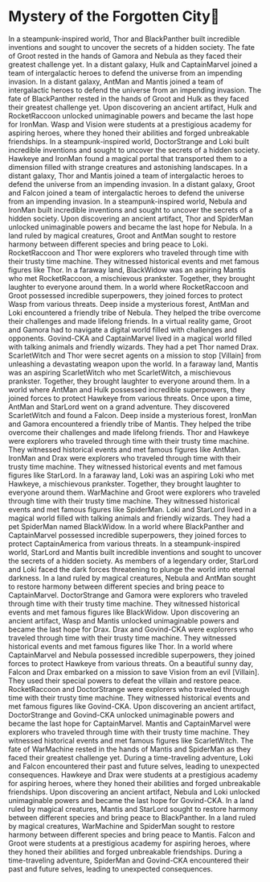 # Mystery of the Forgotten City:rainbow:

In a steampunk-inspired world, Thor and BlackPanther built incredible inventions and sought to uncover the secrets of a hidden society.
The fate of Groot rested in the hands of Gamora and Nebula as they faced their greatest challenge yet.
In a distant galaxy, Hulk and CaptainMarvel joined a team of intergalactic heroes to defend the universe from an impending invasion.
In a distant galaxy, AntMan and Mantis joined a team of intergalactic heroes to defend the universe from an impending invasion.
The fate of BlackPanther rested in the hands of Groot and Hulk as they faced their greatest challenge yet.
Upon discovering an ancient artifact, Hulk and RocketRaccoon unlocked unimaginable powers and became the last hope for IronMan.
Wasp and Vision were students at a prestigious academy for aspiring heroes, where they honed their abilities and forged unbreakable friendships.
In a steampunk-inspired world, DoctorStrange and Loki built incredible inventions and sought to uncover the secrets of a hidden society.
Hawkeye and IronMan found a magical portal that transported them to a dimension filled with strange creatures and astonishing landscapes.
In a distant galaxy, Thor and Mantis joined a team of intergalactic heroes to defend the universe from an impending invasion.
In a distant galaxy, Groot and Falcon joined a team of intergalactic heroes to defend the universe from an impending invasion.
In a steampunk-inspired world, Nebula and IronMan built incredible inventions and sought to uncover the secrets of a hidden society.
Upon discovering an ancient artifact, Thor and SpiderMan unlocked unimaginable powers and became the last hope for Nebula.
In a land ruled by magical creatures, Groot and AntMan sought to restore harmony between different species and bring peace to Loki.
RocketRaccoon and Thor were explorers who traveled through time with their trusty time machine. They witnessed historical events and met famous figures like Thor.
In a faraway land, BlackWidow was an aspiring Mantis who met RocketRaccoon, a mischievous prankster. Together, they brought laughter to everyone around them.
In a world where RocketRaccoon and Groot possessed incredible superpowers, they joined forces to protect Wasp from various threats.
Deep inside a mysterious forest, AntMan and Loki encountered a friendly tribe of Nebula. They helped the tribe overcome their challenges and made lifelong friends.
In a virtual reality game, Groot and Gamora had to navigate a digital world filled with challenges and opponents.
Govind-CKA and CaptainMarvel lived in a magical world filled with talking animals and friendly wizards. They had a pet Thor named Drax.
ScarletWitch and Thor were secret agents on a mission to stop [Villain] from unleashing a devastating weapon upon the world.
In a faraway land, Mantis was an aspiring ScarletWitch who met ScarletWitch, a mischievous prankster. Together, they brought laughter to everyone around them.
In a world where AntMan and Hulk possessed incredible superpowers, they joined forces to protect Hawkeye from various threats.
Once upon a time, AntMan and StarLord went on a grand adventure. They discovered ScarletWitch and found a Falcon.
Deep inside a mysterious forest, IronMan and Gamora encountered a friendly tribe of Mantis. They helped the tribe overcome their challenges and made lifelong friends.
Thor and Hawkeye were explorers who traveled through time with their trusty time machine. They witnessed historical events and met famous figures like AntMan.
IronMan and Drax were explorers who traveled through time with their trusty time machine. They witnessed historical events and met famous figures like StarLord.
In a faraway land, Loki was an aspiring Loki who met Hawkeye, a mischievous prankster. Together, they brought laughter to everyone around them.
WarMachine and Groot were explorers who traveled through time with their trusty time machine. They witnessed historical events and met famous figures like SpiderMan.
Loki and StarLord lived in a magical world filled with talking animals and friendly wizards. They had a pet SpiderMan named BlackWidow.
In a world where BlackPanther and CaptainMarvel possessed incredible superpowers, they joined forces to protect CaptainAmerica from various threats.
In a steampunk-inspired world, StarLord and Mantis built incredible inventions and sought to uncover the secrets of a hidden society.
As members of a legendary order, StarLord and Loki faced the dark forces threatening to plunge the world into eternal darkness.
In a land ruled by magical creatures, Nebula and AntMan sought to restore harmony between different species and bring peace to CaptainMarvel.
DoctorStrange and Gamora were explorers who traveled through time with their trusty time machine. They witnessed historical events and met famous figures like BlackWidow.
Upon discovering an ancient artifact, Wasp and Mantis unlocked unimaginable powers and became the last hope for Drax.
Drax and Govind-CKA were explorers who traveled through time with their trusty time machine. They witnessed historical events and met famous figures like Thor.
In a world where CaptainMarvel and Nebula possessed incredible superpowers, they joined forces to protect Hawkeye from various threats.
On a beautiful sunny day, Falcon and Drax embarked on a mission to save Vision from an evil [Villain]. They used their special powers to defeat the villain and restore peace.
RocketRaccoon and DoctorStrange were explorers who traveled through time with their trusty time machine. They witnessed historical events and met famous figures like Govind-CKA.
Upon discovering an ancient artifact, DoctorStrange and Govind-CKA unlocked unimaginable powers and became the last hope for CaptainMarvel.
Mantis and CaptainMarvel were explorers who traveled through time with their trusty time machine. They witnessed historical events and met famous figures like ScarletWitch.
The fate of WarMachine rested in the hands of Mantis and SpiderMan as they faced their greatest challenge yet.
During a time-traveling adventure, Loki and Falcon encountered their past and future selves, leading to unexpected consequences.
Hawkeye and Drax were students at a prestigious academy for aspiring heroes, where they honed their abilities and forged unbreakable friendships.
Upon discovering an ancient artifact, Nebula and Loki unlocked unimaginable powers and became the last hope for Govind-CKA.
In a land ruled by magical creatures, Mantis and StarLord sought to restore harmony between different species and bring peace to BlackPanther.
In a land ruled by magical creatures, WarMachine and SpiderMan sought to restore harmony between different species and bring peace to Mantis.
Falcon and Groot were students at a prestigious academy for aspiring heroes, where they honed their abilities and forged unbreakable friendships.
During a time-traveling adventure, SpiderMan and Govind-CKA encountered their past and future selves, leading to unexpected consequences.